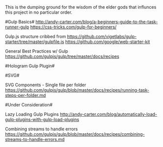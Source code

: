 This is the dumping ground for the wisdom of the elder gods that
influnces this project in no particular order.

#Gulp Basics#
http://andy-carter.com/blog/a-beginners-guide-to-the-task-runner-gulp
https://css-tricks.com/gulp-for-beginners/


Gulp.js structure cribbed from
https://github.com/vigetlabs/gulp-starter/tree/master/gulpfile.js
https://github.com/google/web-starter-kit

General Best Practices w/ Gulp
https://github.com/gulpjs/gulp/tree/master/docs/recipes

#Hologram Gulp Plugin#


#SVG#

SVG Components - Single file per folder
https://github.com/gulpjs/gulp/blob/master/docs/recipes/running-task-steps-per-folder.md


#Under Consideration#

Lazy Loading Gulp Plugins
http://andy-carter.com/blog/automatically-load-gulp-plugins-with-gulp-load-plugins

Combining streams to handle errors
https://github.com/gulpjs/gulp/blob/master/docs/recipes/combining-streams-to-handle-errors.md


